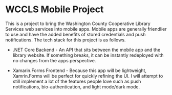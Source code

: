 # WCCLS Mobile Project

This is a project to bring the Washington County Cooperative Library Services web services into mobile apps. Mobile apps are generally friendlier to use and have the added benefits of stored credentials and push notifications. The tech stack for this project is as follows.

- .NET Core Backend - An API that sits between the mobile app and the library website. If something breaks, it can be instantly redeployed with no changes from the apps perspective.

- Xamarin.Forms Frontend - Because this app will be lightweight, Xamrin.Forms will be perfect for quickly refining the UI. I will attempt to still implement a lot of the features people love such as push notifications, bio-authentication, and light mode/dark mode.

